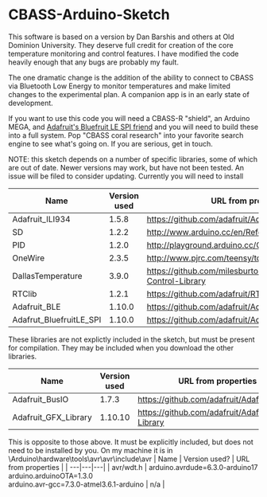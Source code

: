 # CBASS-Arduino-Sketch
 
This software is based on a version by Dan Barshis and others at Old Dominion University.  They deserve full credit for creation of the core temperature monitoring and control features.  I have modified the code heavily enough that any bugs are probably my fault. 

The one dramatic change is the addition of the ability to connect to CBASS via Bluetooth Low Energy to monitor temperatures and make limited changes to the experimental plan.  A companion app is in an early state of development.

If you want to use this code you will need a CBASS-R "shield", an Arduino MEGA, and [Adafruit's Bluefruit LE SPI friend](https://www.adafruit.com/product/2633) and you will need to build these into a full system.  Pop "CBASS coral research" into your favorite search engine to see what's going on.  If you are serious, get in touch.

NOTE: this sketch depends on a number of specific libraries, some of which are out of date.  Newer versions may work, but have not been tested.  An issue will be filed to consider updating.  Currently you will need to install

| Name | Version used | URL from properties |
| ---|---|---|
| Adafruit_ILI934 | 1.5.8 | https://github.com/adafruit/Adafruit_ILI9341 |
| SD | 1.2.2 | http://www.arduino.cc/en/Reference/SD |
| PID | 1.2.0 | http://playground.arduino.cc/Code/PIDLibrary |
| OneWire | 2.3.5 | http://www.pjrc.com/teensy/td_libs_OneWire.html |
| DallasTemperature | 3.9.0 | https://github.com/milesburton/Arduino-Temperature-Control-Library |
| RTClib | 1.2.1 | https://github.com/adafruit/RTClib |
| Adafruit_BLE | 1.10.0 | https://github.com/adafruit/Adafruit_BluefruitLE_nRF51 |
| Adafrut_BluefruitLE_SPI | 1.10.0 | https://github.com/adafruit/Adafruit_BluefruitLE_nRF51 |

These libraries are not explictly included in the sketch, but must be present for compilation.  They may be included when you download the other libraries.

| Name | Version used | URL from properties |
| ---|---|---|
| Adafruit_BusIO | 1.7.3 | https://github.com/adafruit/Adafruit_BusIO |
| Adafruit_GFX_Library | 1.10.10 | https://github.com/adafruit/Adafruit-GFX-Library

This is opposite to those above.  It must be explicitly included, but does not need to be installed by you.  On my machine it is in
<where software gets installed>\Arduino\hardware\tools\avr\avr\include\avr
| Name | Version used? | URL from properties |
| ---|---|---|
| avr/wdt.h | arduino.avrdude=6.3.0-arduino17 <br/> arduino.arduinoOTA=1.3.0 <br/> arduino.avr-gcc=7.3.0-atmel3.6.1-arduino | n/a |

